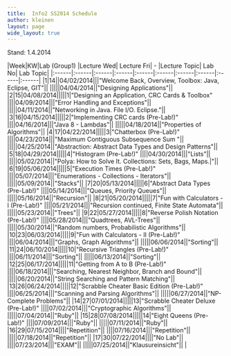 ```yaml
---
title:  Info2 SS2014 Schedule
author: kleinen
layout: page
wide_layout: true
---
```


Stand: 1.4.2014

|Week|KW|Lab (Group1) |Lecture Wed| Lecture Fri| - |Lecture Topic| Lab No| Lab Topic|
|:------|:------|:------|:------|:------|:------|:------|:------|:------|:------|
|1|14||04/02/2014|||"Welcome Back, Overview, Toolbox: Java, Eclipse, GIT"||
|||||04/04/2014||"Designing Applications"||
|2|15|04/08/2014|||||1|"Designing an Application, CRC Cards & Toolbox"
||||04/09/2014|||"Error Handling and Exceptions"||
|||||04/11/2014||"Networking in Java. File I/O. Eclipse."||
|3|16|04/15/2014|||||2|"Implementing CRC cards (Pre-Lab!)"
||||04/16/2014|||"Java 8 - Lambdas"||
|||||04/18/2014||"Properties of Algorithms"||
|4|17|04/22/2014|||||3|"Chatterbox (Pre-Lab!)"
||||04/23/2014|||"Maximum Contiguous Subsequence Sum "||
|||||04/25/2014||"Abstraction: Abstract Data Types and Design Patterns"||
|5|18|04/29/2014|||||4|"Histogram (Pre-Lab!)"
||||04/30/2014|||"Lists"||
|||||05/02/2014||"Polya: How to Solve It. Collections: Sets, Bags, Maps.|"||
|6|19|05/06/2014|||||5|"Execution Times (Pre-Lab!)"
||||05/07/2014|||"Enumerations - Collections - Iterators"||
|||||05/09/2014||"Stacks"||
|7|20|05/13/2014|||||6|"Abstract Data Types (Pre-Lab!)"
||||05/14/2014|||"Queues, Priority Queues"||
|||||05/16/2014||"Recursion"||
|8|21|05/20/2014|||||7|"Fun with Calculators - I (Pre-Lab!)"
||||05/21/2014|||"Recursion continued, Finite State Automata"||
|||||05/23/2014||"Trees"||
|9|22|05/27/2014|||||8|"Reverse Polish Notation (Pre-Lab!)"
||||05/28/2014|||"Quadtrees, AVL-Trees"||
|||||05/30/2014||"Random numbers, Probabilistic Algorithms"||
|10|23|06/03/2014|||||9|"Fun with Calculators - II (Pre-Lab!)"
||||06/04/2014|||"Graphs, Graph Algorithms"||
|||||06/06/2014||"Sorting"||
|11|24|06/10/2014|||||10|"Recursive Triangles (Pre-Lab!)"
||||06/11/2014|||"Sorting"||
|||||06/13/2014||"Sorting"||
|12|25|06/17/2014|||||11|"Getting from A to B (Pre-Lab!)"
||||06/18/2014|||"Searching, Nearest Neighbor, Branch and Bound"||
|||||06/20/2014||"String Searching and Pattern Matching"||
|13|26|06/24/2014|||||12|"Scrabble Cheater Basic Edition (Pre-Lab!)"
||||06/25/2014|||"Scanning and Parsing Algorithms"||
|||||06/27/2014||"NP-Complete Problems"||
|14|27|07/01/2014|||||13|"Scrabble Cheater Deluxe (Pre-Lab!)"
||||07/02/2014|||"Cryptographic Algorithms"||
|||||07/04/2014||"Ruby"||
|15|28|07/08/2014|||||14|"Eight Queens (Pre-Lab!)"
||||07/09/2014|||"Ruby"||
|||||07/11/2014||"Ruby"||
|16|29|07/15/2014||||"Repetition"||
||||07/16/2014|||"Repetition"||
|||||07/18/2014||"Repetition"||
|17|30|07/22/2014||||"No Lab"||
||||07/23/2014|||"EXAM"||
|||||07/25/2014||"Klausureinsicht"||
|
